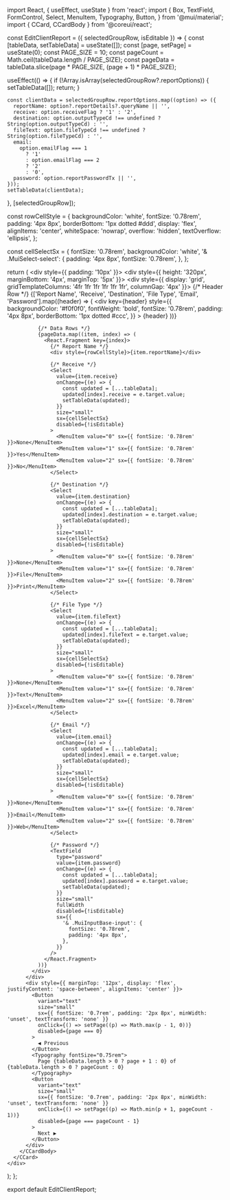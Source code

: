 import React, { useEffect, useState } from 'react';
import {
  Box,
  TextField,
  FormControl,
  Select,
  MenuItem,
  Typography,
  Button,
} from '@mui/material';
import { CCard, CCardBody } from '@coreui/react';

const EditClientReport = ({ selectedGroupRow, isEditable }) => {
  const [tableData, setTableData] = useState([]);
  const [page, setPage] = useState(0);
  const PAGE_SIZE = 10;
  const pageCount = Math.ceil(tableData.length / PAGE_SIZE);
  const pageData = tableData.slice(page * PAGE_SIZE, (page + 1) * PAGE_SIZE);

  useEffect(() => {
    if (!Array.isArray(selectedGroupRow?.reportOptions)) {
      setTableData([]);
      return;
    }

    const clientData = selectedGroupRow.reportOptions.map((option) => ({
      reportName: option?.reportDetails?.queryName || '',
      receive: option.receiveFlag ? '1' : '2',
      destination: option.outputTypeCd !== undefined ? String(option.outputTypeCd) : '',
      fileText: option.fileTypeCd !== undefined ? String(option.fileTypeCd) : '',
      email:
        option.emailFlag === 1
          ? '1'
          : option.emailFlag === 2
          ? '2'
          : '0',
      password: option.reportPasswordTx || '',
    }));
    setTableData(clientData);
  }, [selectedGroupRow]);

  const rowCellStyle = {
    backgroundColor: 'white',
    fontSize: '0.78rem',
    padding: '4px 8px',
    borderBottom: '1px dotted #ddd',
    display: 'flex',
    alignItems: 'center',
    whiteSpace: 'nowrap',
    overflow: 'hidden',
    textOverflow: 'ellipsis',
  };

  const cellSelectSx = {
    fontSize: '0.78rem',
    backgroundColor: 'white',
    '& .MuiSelect-select': {
      padding: '4px 8px',
      fontSize: '0.78rem',
    },
  };

  return (
    <div style={{ padding: '10px' }}>
      <CCard>
        <CCardBody>
          <div style={{ height: '320px', marginBottom: '4px', marginTop: '5px' }}>
            <div style={{ display: 'grid', gridTemplateColumns: '4fr 1fr 1fr 1fr 1fr 1fr', columnGap: '4px' }}>
              {/* Header Row */}
              {['Report Name', 'Receive', 'Destination', 'File Type', 'Email', 'Password'].map((header) => (
                <div
                  key={header}
                  style={{
                    backgroundColor: '#f0f0f0',
                    fontWeight: 'bold',
                    fontSize: '0.78rem',
                    padding: '4px 8px',
                    borderBottom: '1px dotted #ccc',
                  }}
                >
                  {header}
                </div>
              ))}

              {/* Data Rows */}
              {pageData.map((item, index) => (
                <React.Fragment key={index}>
                  {/* Report Name */}
                  <div style={rowCellStyle}>{item.reportName}</div>

                  {/* Receive */}
                  <Select
                    value={item.receive}
                    onChange={(e) => {
                      const updated = [...tableData];
                      updated[index].receive = e.target.value;
                      setTableData(updated);
                    }}
                    size="small"
                    sx={cellSelectSx}
                    disabled={!isEditable}
                  >
                    <MenuItem value="0" sx={{ fontSize: '0.78rem' }}>None</MenuItem>
                    <MenuItem value="1" sx={{ fontSize: '0.78rem' }}>Yes</MenuItem>
                    <MenuItem value="2" sx={{ fontSize: '0.78rem' }}>No</MenuItem>
                  </Select>

                  {/* Destination */}
                  <Select
                    value={item.destination}
                    onChange={(e) => {
                      const updated = [...tableData];
                      updated[index].destination = e.target.value;
                      setTableData(updated);
                    }}
                    size="small"
                    sx={cellSelectSx}
                    disabled={!isEditable}
                  >
                    <MenuItem value="0" sx={{ fontSize: '0.78rem' }}>None</MenuItem>
                    <MenuItem value="1" sx={{ fontSize: '0.78rem' }}>File</MenuItem>
                    <MenuItem value="2" sx={{ fontSize: '0.78rem' }}>Print</MenuItem>
                  </Select>

                  {/* File Type */}
                  <Select
                    value={item.fileText}
                    onChange={(e) => {
                      const updated = [...tableData];
                      updated[index].fileText = e.target.value;
                      setTableData(updated);
                    }}
                    size="small"
                    sx={cellSelectSx}
                    disabled={!isEditable}
                  >
                    <MenuItem value="0" sx={{ fontSize: '0.78rem' }}>None</MenuItem>
                    <MenuItem value="1" sx={{ fontSize: '0.78rem' }}>Text</MenuItem>
                    <MenuItem value="2" sx={{ fontSize: '0.78rem' }}>Excel</MenuItem>
                  </Select>

                  {/* Email */}
                  <Select
                    value={item.email}
                    onChange={(e) => {
                      const updated = [...tableData];
                      updated[index].email = e.target.value;
                      setTableData(updated);
                    }}
                    size="small"
                    sx={cellSelectSx}
                    disabled={!isEditable}
                  >
                    <MenuItem value="0" sx={{ fontSize: '0.78rem' }}>None</MenuItem>
                    <MenuItem value="1" sx={{ fontSize: '0.78rem' }}>Email</MenuItem>
                    <MenuItem value="2" sx={{ fontSize: '0.78rem' }}>Web</MenuItem>
                  </Select>

                  {/* Password */}
                  <TextField
                    type="password"
                    value={item.password}
                    onChange={(e) => {
                      const updated = [...tableData];
                      updated[index].password = e.target.value;
                      setTableData(updated);
                    }}
                    size="small"
                    fullWidth
                    disabled={!isEditable}
                    sx={{
                      '& .MuiInputBase-input': {
                        fontSize: '0.78rem',
                        padding: '4px 8px',
                      },
                    }}
                  />
                </React.Fragment>
              ))}
            </div>
          </div>
          <div style={{ marginTop: '12px', display: 'flex', justifyContent: 'space-between', alignItems: 'center' }}>
            <Button
              variant="text"
              size="small"
              sx={{ fontSize: '0.7rem', padding: '2px 8px', minWidth: 'unset', textTransform: 'none' }}
              onClick={() => setPage((p) => Math.max(p - 1, 0))}
              disabled={page === 0}
            >
              ◀ Previous
            </Button>
            <Typography fontSize="0.75rem">
              Page {tableData.length > 0 ? page + 1 : 0} of {tableData.length > 0 ? pageCount : 0}
            </Typography>
            <Button
              variant="text"
              size="small"
              sx={{ fontSize: '0.7rem', padding: '2px 8px', minWidth: 'unset', textTransform: 'none' }}
              onClick={() => setPage((p) => Math.min(p + 1, pageCount - 1))}
              disabled={page === pageCount - 1}
            >
              Next ▶
            </Button>
          </div>
        </CCardBody>
      </CCard>
    </div>
  );
};

export default EditClientReport;
